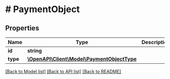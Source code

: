# # PaymentObject

## Properties

Name | Type | Description | Notes
------------ | ------------- | ------------- | -------------
**id** | **string** |  |
**type** | [**\OpenAPI\Client\Model\PaymentObjectType**](PaymentObjectType.md) |  |

[[Back to Model list]](../../README.md#models) [[Back to API list]](../../README.md#endpoints) [[Back to README]](../../README.md)
